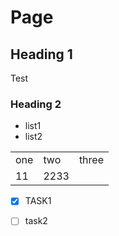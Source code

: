 # Page

## Heading 1

Test

### Heading 2

* list1
* list2

|     |      |       |
| --- | ---- | ----- |
| one | two  | three |
| 11  | 2233 |       |

* [x] TASK1
* [ ] task2

